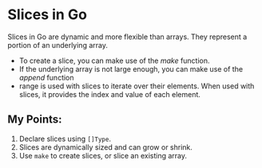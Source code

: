 # Slices in Go

Slices in Go are dynamic and more flexible than arrays. They represent a portion of an underlying array.

- To create a slice, you can make use of the *make* function.
- If the underlying array is not large enough, you can make use of the *append* function
- range is used with slices  to iterate over their elements. When used with slices, it provides the index and value of each element.



## My Points:
1. Declare slices using `[]Type`.
2. Slices are dynamically sized and can grow or shrink.
3. Use `make` to create slices, or slice an existing array.
